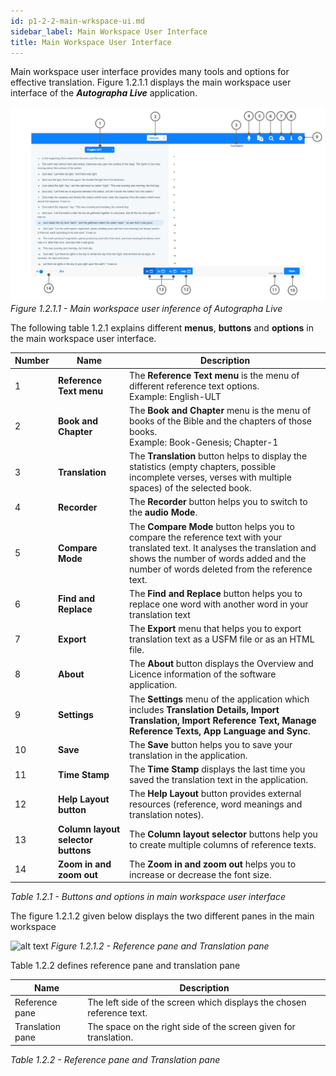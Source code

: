 ```yaml
---
id: p1-2-2-main-wrkspace-ui.md
sidebar_label: Main Workspace User Interface
title: Main Workspace User Interface
---
```



Main workspace user interface provides many tools and options for effective translation.
Figure 1.2.1.1 displays the main workspace user interface of the **_Autographa Live_** application.

![alt text](../../../../../static/AutographaLiveImages/Getting_Started/main-workspace-ui-fig-1.2.1.1.jpg 'Main workspace user inference of Autographa Live ')
_Figure 1.2.1.1 - Main workspace user inference of Autographa Live_

The following table 1.2.1 explains different **menus**, **buttons** and **options** in the main workspace user interface.

| Number | Name                               | Description                                                                                                                                                                                                             |
| ------ | ---------------------------------- | ----------------------------------------------------------------------------------------------------------------------------------------------------------------------------------------------------------------------- |
| 1      | **Reference Text menu**            | The **Reference Text menu** is the menu of different reference text options. <br/> Example: English-ULT                                                                                                                 |
| 2      | **Book and Chapter**               | The **Book and Chapter** menu is the menu of books of the Bible and the chapters of those books. <br/> Example: Book-Genesis; Chapter-1                                                                                 |
| 3      | **Translation**                    | The **Translation** button helps to display the statistics (empty chapters, possible incomplete verses, verses with multiple spaces) of the selected book.                                                              |
| 4      | **Recorder**                       | The **Recorder** button helps you to switch to the **audio Mode**.                                                                                                                                                      |
| 5      | **Compare Mode**                   | The **Compare Mode** button helps you to compare the reference text with your translated text. It analyses the translation and shows the number of words added and the number of words deleted from the reference text. |
| 6      | **Find and Replace**               | The **Find and Replace** button helps you to replace one word with another word in your translation text                                                                                                                |
| 7      | **Export**                         | The **Export** menu that heIps you to export translation text as a USFM file or as an HTML file.                                                                                                                        |
| 8      | **About**                          | The **About** button displays the Overview and Licence information of the software application.                                                                                                                         |
| 9      | **Settings**                       | The **Settings** menu of the application which includes **Translation Details, Import Translation, Import Reference Text, Manage Reference Texts, App Language and Sync**.                                              |
| 10     | **Save**                           | The **Save** button helps you to save your translation in the application.                                                                                                                                              |
| 11     | **Time Stamp**                     | The **Time Stamp** displays the last time you saved the translation text in the application.                                                                                                                            |
| 12     | **Help Layout button**             | The **Help Layout** button provides external resources (reference, word meanings and translation notes).                                                                                                                |
| 13     | **Column layout selector buttons** | The **Column layout selector** buttons help you to create multiple columns of reference texts.                                                                                                                          |
| 14     | **Zoom in and zoom out**           | The **Zoom in and zoom out** helps you to increase or decrease the font size.                                                                                                                                           |

_Table 1.2.1 - Buttons and options in main workspace user interface_

The figure 1.2.1.2 given below displays the two different panes in the main workspace

![alt text](../../../../../static/AutographaLiveImages/Getting_Started/main-workspace-ui-fig-1.2.1.2.jpg 'Reference pane and Translation pane')
_Figure 1.2.1.2 - Reference pane and Translation pane_

Table 1.2.2 defines reference pane and translation pane

| Name             | Description                                                           |
| ---------------- | --------------------------------------------------------------------- |
| Reference pane   | The left side of the screen which displays the chosen reference text. |
| Translation pane | The space on the right side of the screen given for translation.      |

_Table 1.2.2 - Reference pane and Translation pane_
